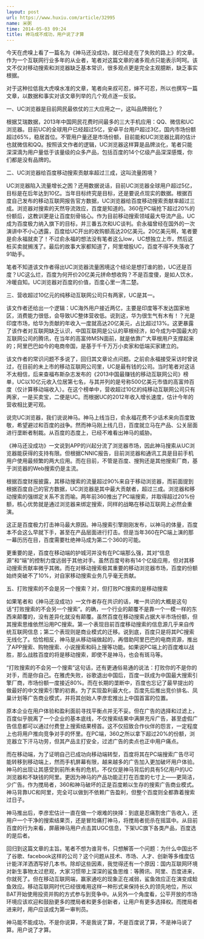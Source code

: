 ```yaml
---
layout: post
url: https://www.huxiu.com/article/32995
name: 米粥
time: 2014-05-03 09:24
title: 神马成不成功，用户说了才算
---
```

今天在虎嗅上看了一篇名为《神马还没成功，就已经走在了失败的路上》的文章。作为一个互联网行业多年的从业者，笔者对这篇文章的诸多观点只能表示呵呵。该文不仅对移动搜索和浏览器缺乏基本常识，很多观点更是完全主观臆断，缺乏事实根据。

对于这种拉低我大虎嗅水准的文章，笔者向来叔可忍，婶不可忍，所以也撰写一篇文章，以数据和事实对该文章列举的几个观点逐一反驳。

一、UC浏览器是目前网民最依仗的三大应用之一，这叫品牌弱化？

根据艾瑞数据，2013年中国网民花费时间最多的三大手机应用：QQ、微信和UC浏览器。目前UC的全球用户已经超过5亿，安卓平台用户超过3亿，国内市场份额超过65%，稳居首位。不管用户量还是市场份额，目前能和UC浏览器比肩的估计也就微信和QQ。按照该文作者的逻辑，UC浏览器这样算是品牌淡化，笔者只能深深滴为用户量低于该量级的众多产品，包括百度的14个亿级产品深深感慨，你们都是没有品牌的。

二、UC浏览器给百度移动搜索贡献率超过三成，这叫流量困境？

UC浏览器陷入流量增长之困？还用数据说话，目前UC浏览器全球用户超过5亿，目标是在后年达到10亿。当年目标终究是目标，还是要说点现实的数据。根据百度自己发布的移动互联网报告官方数据，UC浏览器给百度移动搜索贡献率超过三成。浏览器对搜索的天然导流效应，百度是知道的。360在PC端抢下超过20%的份额后，这教训更是让百度刻骨铭心。作为目前移动搜索领域最大导流产品，UC成为百度极力纳入旗下的目标，并三番五次和UC谈判。俞永福曾经在国外的一次演讲中不小心透露，百度给UC开出的收购额高达20亿美元。20亿美元啊，笔者要是俞永福就卖了！不过俞永福的想法没有笔者这么low，UC想独立上市，然后这桩买卖就搁浅了。最后的故事大家都知道了，阿里增股UC，百度不得不失落收了91助手。

笔者不知道该文作者得出UC浏览器流量困境这个结论是想打谁的脸，UC还是百度？UC这么烂，百度为何开价20亿美元拼命想收购？不是百度傻，是如人饮水，冷暖自知。UC浏览器对百度的价值，百度心里一清二楚。

三、营收超过10亿元的纯移动互联网公司只有两家，UC是其一。

该文作者还给出一个逻辑：UC海外用户接近两亿，主要是印度等不发达国家地区，消费能力很低，会导致UC整体营收低。说到这，华为很生气有木有！？光是印度市场，给华为贡献的年收入一度就高达20亿美元，占比超过13%。这更暴露了该作者对互联网缺乏认识，中国互联网是公认的草根经济，如今成为中国最大的互联网公司的腾讯，在当年的高富帅MSN面前，就是依靠广大草根用户支撑起来的；阿里巴巴如今的电商帝国，是基于千千万万小卖家和低端买家建立的。

该文作者的常识问题不多说了，回归其文章论点问题。之前俞永福接受采访时曾说过，在目前的未上市的移动互联网公司里，UC是最有钱的公司。当时笔者对这话不太相信，后来查福布斯杂志发布的《2013中国最赚钱的移动互联网公司》榜单，UC以10亿元收入位居第七名，与其并列的是号称500亿美元市值的高富帅百度（仅计算移动端收入）。在这个榜单中，营收超过10亿的纯移动互联网公司只有两家，一是买卖宝，二便是UC。而根据UC的2012年收入增长速度，估计今年的营收相比更可观。

说完UC浏览器，我们说说神马。神马上线当日，俞永福花费不少话术来向百度致敬，希望避过和百度的战争。然而神马刚上线几日，百度就立马在产品、公关层面进行垄断者制裁。从百度的态度上，已经不难看出神马的威胁。

《神马还没成功》一文说到APP的兴起分流了浏览器市场，因此神马搜索从UC浏览器能获得的支持有限。但根据CNNIC报告，目前浏览器和通讯工具是目前手机用户使用最频繁的两大应用。而在目前，不管是百度、搜狗还是其他搜索厂商，基于浏览器的Web搜索仍是主流。

根据百度财报披露，其移动搜索的流量超过90%来自于移动浏览器，而前面提到根据百度自己的官方数据，UC浏览器是其中最大贡献者，超过三成。浏览器和移动搜索的强绑定关系不言而喻。两年前360推出了PC端搜索，并取得超过20%份额，核心优势就是通过浏览器来绑定搜索，同样的战略在移动互联网上必然会重演。

这正是百度极力打击神马最大原因。神马搜索引擎刚刚发布，以神马的体量，百度本不会这么早就下手，甚至在产品层面进行打击。但是当年360在PC端上演的那一幕历历在目，百度需要杜绝神马成为第二个360的可能。

更重要的是，百度在移动端的护城河并没有在PC端那么强，其对“信息源”和“端”的控制力度远弱于其他对手。虽然百度号称有14个亿级应用，但对其移动搜索贡献率微乎其微。而在对移动搜索极其重要的移动浏览器市场，百度的份额始终突破不了10%，对自家移动搜索业务几乎毫无贡献。

五、打败搜索的不会是另一个搜索？对，但打败PC搜索的是移动搜索

如果笔者和《神马还没成功》一文作者存在共识的话，唯一共识的大概是这句话“打败搜索的不会另一个搜索”。的确，一个行业的颠覆不是靠一个一模一样的东西来颠覆的，没有差异化就没有颠覆。虽然百度在移动搜索占据大半市场份额，但其搜索思维依然沿用PC搜索。第一个表现目前百度移动搜索的信息源几乎来自传统互联网信息；第二个表现则是商业模式的迁移。说到底，百度只是将其PC搜索无线化了。恰恰相反，神马是从移动端做起的，再借助阿里巴巴的电商资源，推出了APP搜索、购物搜索、小说搜索和码上搜等功能。如果说PC端上的百度难以战胜，那么战胜百度的将是移动搜索，即使不是神马，也会有斑马等。

“打败搜索的不会另一个搜索”这句话，还有更通俗易通的说法：打败你的不是你的对手，而是你自己。在雅虎失败，谷歌退出中国后，百度一跃成为中国最大搜索引擎厂商，市场份额一度接近80%。而在长期的垄断中，百度也忘记了最早提出的做最好的中文搜索引擎的初衷。为了实现盈利最大化，百度先后推出竞价排名、凤巢计划等广告商业模式，并将其创始人李彦宏推出上中国首富的位置。

原本企业在用户体验和盈利面前寻找平衡点并无不妥。但在广告的选择和过滤上，百度似乎脱离了一个企业的基本底线，不仅搜索结果中满屏充斥广告，甚至虚假广告信息都可以通过付费登上搜索结果榜首。这不仅招致合作伙伴的怨言，一定程度上也将用户推向竞争对手的怀里。在PC端，360之所以拿下超过20%的份额，浏览器立下汗马功劳，但其产品主打安全，过滤广告的卖点也正中用户痛点。

而在移动端，为了证明自己已成功向移动端转型，百度将其在PC端搜索广告尽可能转移到移动端上，然而手机屏幕有限，越来越多的广告加入更加破坏用户体验。神马的出现让其感受到前所未有的危机，不仅仅是神马背后的具有5亿用户的UC浏览器和不缺钱的阿里。更因为神马的产品功能正打在百度的七寸上——更简洁，少广告。作为搅局者，360和神马破坏的正是百度赖以生存的搜索广告商业模式。神马背靠UC和阿里，完全可以做到不依赖广告盈利，但整个百度则全都靠着搜索过日子。

神马推出后，李彦宏估计一直在做一个艰难的抉择：到底是忍痛割舍广告收入，还用户一个干净的搜索结果页，还是冒险痛打神马，将搅局者扼杀在摇篮中。从目前百度的行为来看，屏蔽神马用户点击其UGC信息，下架UC旗下各类产品，百度选的是后者。

回归到这篇文章的主旨。笔者不想为谁背书，只想解答一个问题：为什么中国出不了谷歌、facebook这样的公司？这个问题从技术、市场、人才、创新等多维度估计能洋洋洒洒写好几本书。除却这些因素，我觉得还有一个原因：国内互联网环境对新生事物太过悲观，大家习惯带上深深的鲨鱼思维：等腾讯、阿里、百度进来，你就死了。但在移动互联网端，赢家通吃的现象正在减弱，鲨鱼效应正在演变成鲶鱼效应。移动互联网时代已经很难用这样一种形式来保持长久的领先地位，所以BAT开始使用投资并购的方式参与到竞争中。从另外一个角度看，公平开放的市场环境应该欢迎和鼓励更多的搅局者和更多创新者，让用户有更多选择权。而搅局者进来时，用户应该成为第一审判员。

神马能不能成功，不是你说算，不是我说了算，不是百度说了算，不是神马说了算。用户说了才算。

